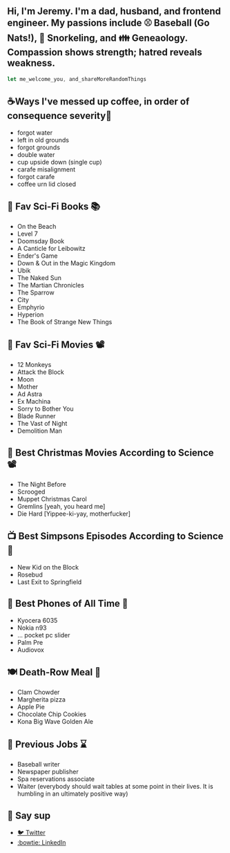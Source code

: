 ## Hi, I'm Jeremy. I'm a dad, husband, and frontend engineer. My passions include ⚾️ Baseball (Go Nats!), 🤿 Snorkeling, and 👪 Geneaology. Compassion shows strength; hatred reveals weakness.

```javascript
let me_welcome_you, and_shareMoreRandomThings
```

## ☕Ways I've messed up coffee, in order of consequence severity🤦 
- forgot water
- left in old grounds
- forgot grounds 
- double water
- cup upside down (single cup)
- carafe misalignment
- forgot carafe
- coffee urn lid closed

## 👾 Fav Sci-Fi Books 📚
- On the Beach
- Level 7
- Doomsday Book
- A Canticle for Leibowitz 
- Ender's Game
- Down & Out in the Magic Kingdom
- Ubik
- The Naked Sun
- The Martian Chronicles
- The Sparrow 
- City
- Emphyrio
- Hyperion 
- The Book of Strange New Things

## 👾 Fav Sci-Fi Movies 📽️
- 12 Monkeys
- Attack the Block
- Moon
- Mother
- Ad Astra
- Ex Machina
- Sorry to Bother You
- Blade Runner
- The Vast of Night
- Demolition Man 

## 🎄 Best Christmas Movies According to Science 📽️
- The Night Before 
- Scrooged
- Muppet Christmas Carol
- Gremlins [yeah, you heard me]
- Die Hard [Yippee-ki-yay, motherfucker]

## 📺 Best Simpsons Episodes According to Science 🤣
- New Kid on the Block
- Rosebud
- Last Exit to Springfield

## 📱 Best Phones of All Time 🏅
- Kyocera 6035
- Nokia n93
- ... pocket pc slider
- Palm Pre
- Audiovox  

## 🍽️ Death-Row Meal 🍺 
- Clam Chowder
- Margherita pizza
- Apple Pie
- Chocolate Chip Cookies
- Kona Big Wave Golden Ale

## 💼 Previous Jobs ⌛
- Baseball writer
- Newspaper publisher
- Spa reservations associate
- Waiter (everybody should wait tables at some point in their lives. It is humbling in an ultimately positive way)


## 👋 Say sup
- <a href="https://twitter.com/neanderthalian" target="_blank">🐦 Twitter</a>
- <a href="https://www.linkedin.com/in/jeremybatesdc/" target="_blank">:bowtie: LinkedIn</a>
